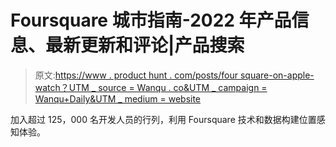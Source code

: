 # Foursquare 城市指南-2022 年产品信息、最新更新和评论|产品搜索

> 原文:[https://www . product hunt . com/posts/four square-on-apple-watch？UTM _ source = Wanqu . co&UTM _ campaign = Wanqu+Daily&UTM _ medium = website](https://www.producthunt.com/posts/foursquare-on-apple-watch?utm_source=wanqu.co&utm_campaign=Wanqu+Daily&utm_medium=website)

加入超过 125，000 名开发人员的行列，利用 Foursquare 技术和数据构建位置感知体验。